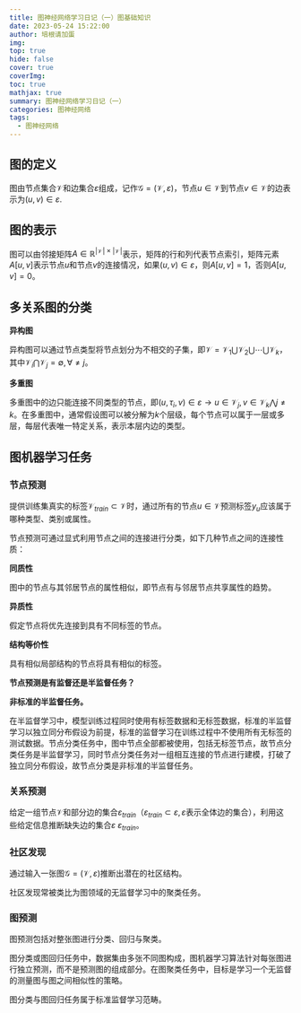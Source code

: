 ```yaml
---
title: 图神经网络学习日记（一）图基础知识
date: 2023-05-24 15:22:00
author: 培根请加蛋
img: 
top: true
hide: false
cover: true
coverImg: 
toc: true
mathjax: true
summary: 图神经网络学习日记（一）
categories: 图神经网络
tags:
  - 图神经网络
---
```


## 图的定义

图由节点集合$\mathcal{V}$和边集合$\varepsilon$组成，记作$\mathcal{G}=(\mathcal{V},\varepsilon)$，节点$u\in \mathcal{V}$到节点$v\in \mathcal{V}$的边表示为$(u,v)\in\varepsilon$.

## 图的表示

图可以由邻接矩阵$A\in \mathbb{R}^{|\mathcal{V}|\times|\mathcal{V}|}$表示，矩阵的行和列代表节点索引，矩阵元素$A[u,v]$表示节点$u$和节点$v$的连接情况，如果$(u,v)\in \varepsilon$，则$A[u,v]=1$，否则$A[u,v]=0$。

## 多关系图的分类

**异构图**

异构图可以通过节点类型将节点划分为不相交的子集，即$\mathcal{V} = \mathcal{V}_1 \bigcup \mathcal{V}_2 \bigcup \cdots  \bigcup \mathcal{V}_k$，其中$\mathcal{V}_i \bigcap \mathcal{V}_j = \emptyset, \forall \neq j$。

**多重图**

多重图中的边只能连接不同类型的节点，即$(u,\tau_i,v)\in \varepsilon \rightarrow u \in \mathcal{V}_j,v \in \mathcal{V}_k \bigwedge j \neq k$。在多重图中，通常假设图可以被分解为$k$个层级，每个节点可以属于一层或多层，每层代表唯一特定关系，表示本层内边的类型。

## 图机器学习任务

### 节点预测

提供训练集真实的标签$\mathcal{V}_{train} \subset \mathcal{V}$时，通过所有的节点$u \in \mathcal{V}$预测标签$y_u$应该属于哪种类型、类别或属性。

节点预测可通过显式利用节点之间的连接进行分类，如下几种节点之间的连接性质：

**同质性**

图中的节点与其邻居节点的属性相似，即节点有与邻居节点共享属性的趋势。

**异质性**

假定节点将优先连接到具有不同标签的节点。

**结构等价性**

具有相似局部结构的节点将具有相似的标签。

**节点预测是有监督还是半监督任务？**

**非标准的半监督任务。**

在半监督学习中，模型训练过程同时使用有标签数据和无标签数据，标准的半监督学习以独立同分布假设为前提，标准的监督学习在训练过程中不使用所有无标签的测试数据。节点分类任务中，图中节点全部都被使用，包括无标签节点，故节点分类任务是半监督学习，同时节点分类任务对一组相互连接的节点进行建模，打破了独立同分布假设，故节点分类是非标准的半监督任务。

### 关系预测
给定一组节点$\mathcal{V}$和部分边的集合$\varepsilon_{train}$（$\varepsilon_{train} \subset \varepsilon, \varepsilon$表示全体边的集合），利用这些给定信息推断缺失边的集合$\varepsilon \ \varepsilon_{train}$。

### 社区发现

通过输入一张图$\mathcal{G}=(\mathcal{V},\varepsilon)$推断出潜在的社区结构。

社区发现常被类比为图领域的无监督学习中的聚类任务。

### 图预测

图预测包括对整张图进行分类、回归与聚类。

图分类或图回归任务中，数据集由多张不同图构成，图机器学习算法针对每张图进行独立预测，而不是预测图的组成部分。在图聚类任务中，目标是学习一个无监督的测量图与图之间相似性的策略。

图分类与图回归任务属于标准监督学习范畴。
